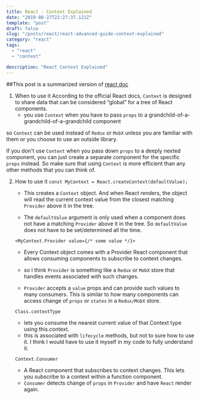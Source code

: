 ```yaml
---
title: React - Context Explained
date: "2019-08-27T22:27:37.121Z"
template: "post"
draft: false
slug: "/posts/react/react-advanced-guide-context-explained"
category: "react"
tags:
  - "react"
  - "context"

description: "React Context Explained"
---
```


##This post is a summarized version of [react doc](https://reactjs.org/docs/context.html)

1. When to use it
   According to the official React docs, `Context` is designed to share data that can be considered “global” for a tree of React components.
   - you use `Context` when you have to pass `props` to a grandchild-of-a-grandchild-of-a-grandchild component

so `Context` can be used instead of `Redux` or `MobX` unless you are familiar with them or you choose to use an outside library.

If you don't use `Context` when you pass down `props` to a deeply nexted component, you can just create a separate component for the specific `props` instead. So make sure that using `Context` is more efficient than any other methods that you can think of.

2. How to use it
   `const MyContext = React.createContext(defaultValue);`

   - This creates a `Context` object. And when React renders, the object will read the current context value from the closest matching `Provider` above it in the tree.

   - The `defaultValue` argument is only used when a component does not have a matching `Provider` above it in the tree. So `defaultValue` does not have to be set/determined all the time.

   `<MyContext.Provider value={/* some value */}>`

   - Every Context object comes with a Provider React component that allows consuming components to subscribe to context changes.

   - so I think `Provider` is something like a `Redux` or `MobX` store that handles events associated with such changes.

   - `Provider` accepts a `value` props and can provide such values to many consumers. This is similar to how many components can access change of `props` or `states` in a `Redux/MobX` store.

   `Class.contextType`

   - lets you consume the nearest current value of that Context type using this.context.
   - this is associated with `lifecycle` methods, but not to sure how to use it. I think I would have to use it myself in my code to fully understand it.

   `Context.Consumer`

   - A React component that subscribes to context changes. This lets you subscribe to a context within a function component.
   - `Consumer` detects change of `props` in `Provider` and have `React` render again.
